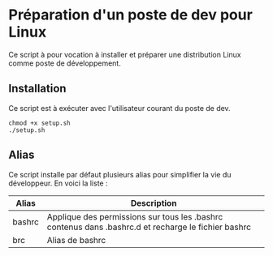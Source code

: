 # Préparation d'un poste de dev pour Linux

Ce script à pour vocation à installer et préparer une distribution Linux comme poste de développement.

## Installation

Ce script est à exécuter avec l'utilisateur courant du poste de dev.

```console
chmod +x setup.sh
./setup.sh
```

## Alias

Ce script installe par défaut plusieurs alias pour simplifier la vie du développeur.
En voici la liste :

| Alias  | Description                                                                                         |
|--------|-----------------------------------------------------------------------------------------------------|
| bashrc | Applique des permissions sur tous les .bashrc contenus dans .bashrc.d et recharge le fichier bashrc |
| brc    | Alias de bashrc                                                                                     |